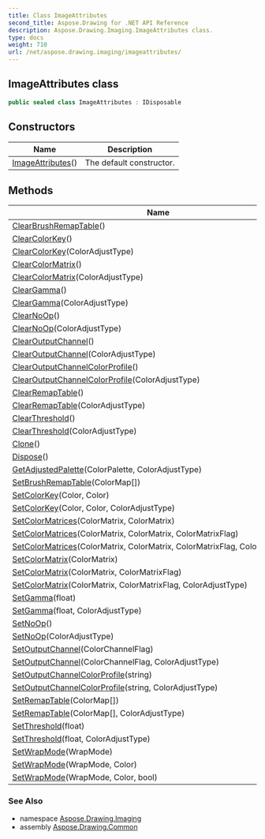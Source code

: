 ```yaml
---
title: Class ImageAttributes
second_title: Aspose.Drawing for .NET API Reference
description: Aspose.Drawing.Imaging.ImageAttributes class. 
type: docs
weight: 710
url: /net/aspose.drawing.imaging/imageattributes/
---
```

## ImageAttributes class

```csharp
public sealed class ImageAttributes : IDisposable
```

## Constructors

| Name | Description |
| --- | --- |
| [ImageAttributes](imageattributes/)() | The default constructor. |

## Methods

| Name | Description |
| --- | --- |
| [ClearBrushRemapTable](../../aspose.drawing.imaging/imageattributes/clearbrushremaptable/)() |  |
| [ClearColorKey](../../aspose.drawing.imaging/imageattributes/clearcolorkey/#clearcolorkey)() |  |
| [ClearColorKey](../../aspose.drawing.imaging/imageattributes/clearcolorkey/#clearcolorkey_1)(ColorAdjustType) |  |
| [ClearColorMatrix](../../aspose.drawing.imaging/imageattributes/clearcolormatrix/#clearcolormatrix)() |  |
| [ClearColorMatrix](../../aspose.drawing.imaging/imageattributes/clearcolormatrix/#clearcolormatrix_1)(ColorAdjustType) |  |
| [ClearGamma](../../aspose.drawing.imaging/imageattributes/cleargamma/#cleargamma)() |  |
| [ClearGamma](../../aspose.drawing.imaging/imageattributes/cleargamma/#cleargamma_1)(ColorAdjustType) |  |
| [ClearNoOp](../../aspose.drawing.imaging/imageattributes/clearnoop/#clearnoop)() |  |
| [ClearNoOp](../../aspose.drawing.imaging/imageattributes/clearnoop/#clearnoop_1)(ColorAdjustType) |  |
| [ClearOutputChannel](../../aspose.drawing.imaging/imageattributes/clearoutputchannel/#clearoutputchannel)() |  |
| [ClearOutputChannel](../../aspose.drawing.imaging/imageattributes/clearoutputchannel/#clearoutputchannel_1)(ColorAdjustType) |  |
| [ClearOutputChannelColorProfile](../../aspose.drawing.imaging/imageattributes/clearoutputchannelcolorprofile/#clearoutputchannelcolorprofile)() |  |
| [ClearOutputChannelColorProfile](../../aspose.drawing.imaging/imageattributes/clearoutputchannelcolorprofile/#clearoutputchannelcolorprofile_1)(ColorAdjustType) |  |
| [ClearRemapTable](../../aspose.drawing.imaging/imageattributes/clearremaptable/#clearremaptable)() |  |
| [ClearRemapTable](../../aspose.drawing.imaging/imageattributes/clearremaptable/#clearremaptable_1)(ColorAdjustType) |  |
| [ClearThreshold](../../aspose.drawing.imaging/imageattributes/clearthreshold/#clearthreshold)() |  |
| [ClearThreshold](../../aspose.drawing.imaging/imageattributes/clearthreshold/#clearthreshold_1)(ColorAdjustType) |  |
| [Clone](../../aspose.drawing.imaging/imageattributes/clone/)() |  |
| [Dispose](../../aspose.drawing.imaging/imageattributes/dispose/)() |  |
| [GetAdjustedPalette](../../aspose.drawing.imaging/imageattributes/getadjustedpalette/)(ColorPalette, ColorAdjustType) |  |
| [SetBrushRemapTable](../../aspose.drawing.imaging/imageattributes/setbrushremaptable/)(ColorMap[]) |  |
| [SetColorKey](../../aspose.drawing.imaging/imageattributes/setcolorkey/#setcolorkey)(Color, Color) |  |
| [SetColorKey](../../aspose.drawing.imaging/imageattributes/setcolorkey/#setcolorkey_1)(Color, Color, ColorAdjustType) |  |
| [SetColorMatrices](../../aspose.drawing.imaging/imageattributes/setcolormatrices/#setcolormatrices)(ColorMatrix, ColorMatrix) |  |
| [SetColorMatrices](../../aspose.drawing.imaging/imageattributes/setcolormatrices/#setcolormatrices_1)(ColorMatrix, ColorMatrix, ColorMatrixFlag) |  |
| [SetColorMatrices](../../aspose.drawing.imaging/imageattributes/setcolormatrices/#setcolormatrices_2)(ColorMatrix, ColorMatrix, ColorMatrixFlag, ColorAdjustType) |  |
| [SetColorMatrix](../../aspose.drawing.imaging/imageattributes/setcolormatrix/#setcolormatrix)(ColorMatrix) |  |
| [SetColorMatrix](../../aspose.drawing.imaging/imageattributes/setcolormatrix/#setcolormatrix_1)(ColorMatrix, ColorMatrixFlag) |  |
| [SetColorMatrix](../../aspose.drawing.imaging/imageattributes/setcolormatrix/#setcolormatrix_2)(ColorMatrix, ColorMatrixFlag, ColorAdjustType) |  |
| [SetGamma](../../aspose.drawing.imaging/imageattributes/setgamma/#setgamma)(float) |  |
| [SetGamma](../../aspose.drawing.imaging/imageattributes/setgamma/#setgamma_1)(float, ColorAdjustType) |  |
| [SetNoOp](../../aspose.drawing.imaging/imageattributes/setnoop/#setnoop)() |  |
| [SetNoOp](../../aspose.drawing.imaging/imageattributes/setnoop/#setnoop_1)(ColorAdjustType) |  |
| [SetOutputChannel](../../aspose.drawing.imaging/imageattributes/setoutputchannel/#setoutputchannel)(ColorChannelFlag) |  |
| [SetOutputChannel](../../aspose.drawing.imaging/imageattributes/setoutputchannel/#setoutputchannel_1)(ColorChannelFlag, ColorAdjustType) |  |
| [SetOutputChannelColorProfile](../../aspose.drawing.imaging/imageattributes/setoutputchannelcolorprofile/#setoutputchannelcolorprofile)(string) |  |
| [SetOutputChannelColorProfile](../../aspose.drawing.imaging/imageattributes/setoutputchannelcolorprofile/#setoutputchannelcolorprofile_1)(string, ColorAdjustType) |  |
| [SetRemapTable](../../aspose.drawing.imaging/imageattributes/setremaptable/#setremaptable)(ColorMap[]) |  |
| [SetRemapTable](../../aspose.drawing.imaging/imageattributes/setremaptable/#setremaptable_1)(ColorMap[], ColorAdjustType) |  |
| [SetThreshold](../../aspose.drawing.imaging/imageattributes/setthreshold/#setthreshold)(float) |  |
| [SetThreshold](../../aspose.drawing.imaging/imageattributes/setthreshold/#setthreshold_1)(float, ColorAdjustType) |  |
| [SetWrapMode](../../aspose.drawing.imaging/imageattributes/setwrapmode/#setwrapmode)(WrapMode) |  |
| [SetWrapMode](../../aspose.drawing.imaging/imageattributes/setwrapmode/#setwrapmode_1)(WrapMode, Color) |  |
| [SetWrapMode](../../aspose.drawing.imaging/imageattributes/setwrapmode/#setwrapmode_2)(WrapMode, Color, bool) |  |

### See Also

* namespace [Aspose.Drawing.Imaging](../../aspose.drawing.imaging/)
* assembly [Aspose.Drawing.Common](../../)


